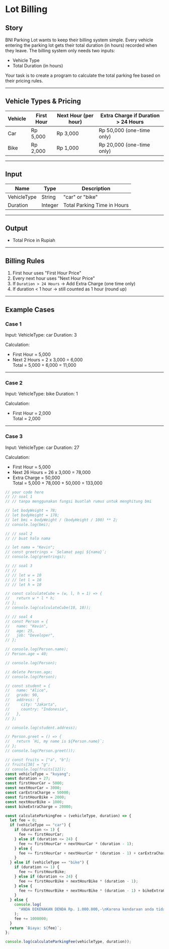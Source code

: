 # Lot Billing

## Story

BNI Parking Lot wants to keep their billing system simple. Every vehicle entering the parking lot gets their total duration (in hours) recorded when they leave. The billing system only needs two inputs:

- Vehicle Type
- Total Duration (in hours)

Your task is to create a program to calculate the total parking fee based on their pricing rules.

---

## Vehicle Types & Pricing

| Vehicle | First Hour | Next Hour (per hour) | Extra Charge if Duration > 24 Hours |
| ------- | ---------- | -------------------- | ----------------------------------- |
| Car     | Rp 5,000   | Rp 3,000             | Rp 50,000 (one-time only)           |
| Bike    | Rp 2,000   | Rp 1,000             | Rp 20,000 (one-time only)           |

---

## Input

| Name        | Type    | Description                 |
| ----------- | ------- | --------------------------- |
| VehicleType | String  | "car" or "bike"             |
| Duration    | Integer | Total Parking Time in Hours |

---

## Output

- Total Price in Rupiah

---

## Billing Rules

1. First hour uses "First Hour Price"
2. Every next hour uses "Next Hour Price"
3. If `Duration > 24 Hours` → Add Extra Charge (one time only)
4. If duration < 1 hour → still counted as 1 hour (round up)

---

## Example Cases

### Case 1

Input:
VehicleType: car
Duration: 3

Calculation:

- First Hour = 5,000
- Next 2 Hours = 2 x 3,000 = 6,000  
  Total = 5,000 + 6,000 = 11,000

---

### Case 2

Input:
VehicleType: bike
Duration: 1

Calculation:

- First Hour = 2,000  
  Total = 2,000

---

### Case 3

Input:
VehicleType: car
Duration: 27

Calculation:

- First Hour = 5,000
- Next 26 Hours = 26 x 3,000 = 78,000
- Extra Charge = 50,000  
  Total = 5,000 + 78,000 + 50,000 = 133,000

<!-- my code -->

```javascript
// your code here
// // soal 1
// // tanpa menggunakan fungsi buatlah rumus untuk menghitung bmi

// let bodyWeight = 78;
// let bodyHeight = 178;
// let bmi = bodyWeight / (bodyHeight / 100) ** 2;
// console.log(bmi);

// // soal 2
// // buat halo nama

// let nama = "Kevin";
// const greetrings = `Selamat pagi ${nama}`;
// console.log(greetrings);

// // soal 3
// //
// // let w = 10
// // let l = 10
// // let h = 10

// const calculateCube = (w, l, h = 1) => {
//   return w * l * h;
// };
// console.log(calculateCube(10, 10));

// // soal 4
// const Person = {
//   name: "Kevin",
//   age: 25,
//   job: "Developer",
// };

// console.log(Person.name);
// Person.age = 40;

// console.log(Person);

// delete Person.age;
// console.log(Person);

// const student = {
//   name: "Alice",
//   grade: 90,
//   address: {
//     city: "Jakarta",
//     country: "Indonesia",
//   },
// };

// console.log(student.address);

// Person.greet = () => {
//   return `Hi, my name is ${Person.name}`;
// };
// console.log(Person.greet());

// const fruits = ["a", "b"];
// fruits[30] = "g";
// console.log(fruits[12]);
const vehicleType = "kuyang";
const duration = 27;
const firstHourCar = 5000;
const nextHourCar = 3000;
const carExtraCharge = 50000;
const firstHourBike = 2000;
const nextHourBike = 1000;
const bikeExtraCharge = 20000;

const calculateParkingFee = (vehicleType, duration) => {
  let fee = 0;
  if (vehicleType == "car") {
    if (duration <= 1) {
      fee += firstHourCar;
    } else if (duration <= 24) {
      fee += firstHourCar + nextHourCar * (duration - 1);
    } else {
      fee += firstHourCar + nextHourCar * (duration - 1) + carExtraCharge;
    }
  } else if (vehicleType == "bike") {
    if (duration <= 1) {
      fee += firstHourBike;
    } else if (duration <= 24) {
      fee += firstHourBike + nextHourBike * (duration - 1);
    } else {
      fee += firstHourBike + nextHourBike * (duration - 1) + bikeExtraCharge;
    }
  } else {
    console.log(
      "ANDA DIKENAKAN DENDA Rp. 1.000.000,-\nKarena kendaraan anda tidak ada dalam list."
    );
    fee += 1000000;
  }
  return `Biaya: ${fee}`;
};

console.log(calculateParkingFee(vehicleType, duration));
```
